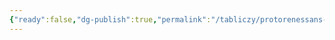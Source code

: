 ```yaml
---
{"ready":false,"dg-publish":true,"permalink":"/tabliczy/protorenessans-i-rannee-vozrozhdenie/kayushhayasya-mariya-magdalina/","dgPassFrontmatter":true}
---
```



